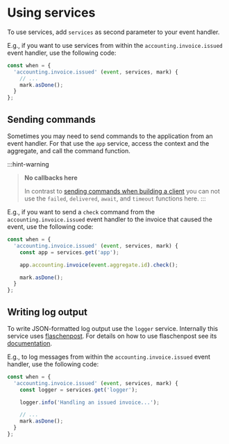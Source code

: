 # Using services

To use services, add `services` as second parameter to your event handler.

E.g., if you want to use services from within the `accounting.invoice.issued` event handler, use the following code:

```javascript
const when = {
  'accounting.invoice.issued' (event, services, mark) {
    // ...
    mark.asDone();
  }
};
```

## Sending commands

Sometimes you may need to send commands to the application from an event handler. For that use the `app` service, access the context and the aggregate, and call the command function.

:::hint-warning
> **No callbacks here**
>
> In contrast to [sending commands when building a client](../../building-a-client/sending-commands/) you can not use the `failed`, `delivered`, `await`, and `timeout` functions here.
:::

E.g., if you want to send a `check` command from the `accounting.invoice.issued` event handler to the invoice that caused the event, use the following code:

```javascript
const when = {
  'accounting.invoice.issued' (event, services, mark) {
    const app = services.get('app');

    app.accounting.invoice(event.aggregate.id).check();

    mark.asDone();
  }
};
```

## Writing log output

To write JSON-formatted log output use the `logger` service. Internally this service uses [flaschenpost](https://github.com/thenativeweb/flaschenpost). For details on how to use flaschenpost see its [documentation](https://github.com/thenativeweb/flaschenpost).

E.g., to log messages from within the `accounting.invoice.issued` event handler, use the following code:

```javascript
const when = {
  'accounting.invoice.issued' (event, services, mark) {
    const logger = services.get('logger');

    logger.info('Handling an issued invoice...');

    // ...
    mark.asDone();
  }
};
```

